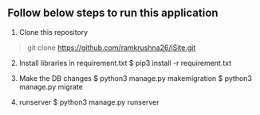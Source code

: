 ## Follow below steps to run this application ##


1. Clone this repository

> git clone https://github.com/ramkrushna26/iSite.git

2. Install libraries in requirement.txt
$ pip3 install -r requirement.txt

3. Make the DB changes
$ python3 manage.py makemigration
$ python3 manage.py migrate

4. runserver
$ python3 manage.py runserver
